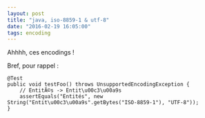 ```yaml
---
layout: post
title: "java, iso-8859-1 & utf-8"
date: "2016-02-19 16:05:00"
tags: encoding
---
```

Ahhhh, ces encodings !

Bref, pour rappel : 


```
@Test
public void testFoo() throws UnsupportedEncodingException {
    // EntitÃ©s -> Entit\u00c3\u00a9s
    assertEquals("Entités", new String("Entit\u00c3\u00a9s".getBytes("ISO-8859-1"), "UTF-8"));
}
```
